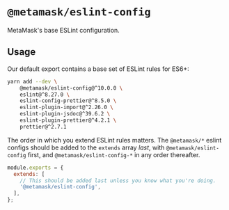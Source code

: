 # `@metamask/eslint-config`

MetaMask's base ESLint configuration.

## Usage

Our default export contains a base set of ESLint rules for ES6+:

```bash
yarn add --dev \
    @metamask/eslint-config@^10.0.0 \
    eslint@^8.27.0 \
    eslint-config-prettier@^8.5.0 \
    eslint-plugin-import@^2.26.0 \
    eslint-plugin-jsdoc@^39.6.2 \
    eslint-plugin-prettier@^4.2.1 \
    prettier@^2.7.1
```

The order in which you extend ESLint rules matters.
The `@metamask/*` eslint configs should be added to the `extends` array _last_,
with `@metamask/eslint-config` first, and `@metamask/eslint-config-*` in any
order thereafter.

```js
module.exports = {
  extends: [
    // This should be added last unless you know what you're doing.
    '@metamask/eslint-config',
  ],
};
```
